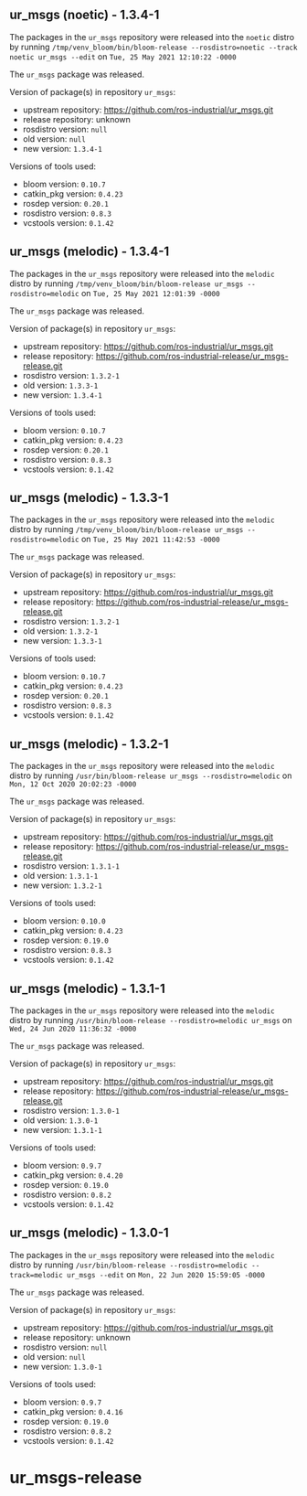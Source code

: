 ## ur_msgs (noetic) - 1.3.4-1

The packages in the `ur_msgs` repository were released into the `noetic` distro by running `/tmp/venv_bloom/bin/bloom-release --rosdistro=noetic --track noetic ur_msgs --edit` on `Tue, 25 May 2021 12:10:22 -0000`

The `ur_msgs` package was released.

Version of package(s) in repository `ur_msgs`:

- upstream repository: https://github.com/ros-industrial/ur_msgs.git
- release repository: unknown
- rosdistro version: `null`
- old version: `null`
- new version: `1.3.4-1`

Versions of tools used:

- bloom version: `0.10.7`
- catkin_pkg version: `0.4.23`
- rosdep version: `0.20.1`
- rosdistro version: `0.8.3`
- vcstools version: `0.1.42`


## ur_msgs (melodic) - 1.3.4-1

The packages in the `ur_msgs` repository were released into the `melodic` distro by running `/tmp/venv_bloom/bin/bloom-release ur_msgs --rosdistro=melodic` on `Tue, 25 May 2021 12:01:39 -0000`

The `ur_msgs` package was released.

Version of package(s) in repository `ur_msgs`:

- upstream repository: https://github.com/ros-industrial/ur_msgs.git
- release repository: https://github.com/ros-industrial-release/ur_msgs-release.git
- rosdistro version: `1.3.2-1`
- old version: `1.3.3-1`
- new version: `1.3.4-1`

Versions of tools used:

- bloom version: `0.10.7`
- catkin_pkg version: `0.4.23`
- rosdep version: `0.20.1`
- rosdistro version: `0.8.3`
- vcstools version: `0.1.42`


## ur_msgs (melodic) - 1.3.3-1

The packages in the `ur_msgs` repository were released into the `melodic` distro by running `/tmp/venv_bloom/bin/bloom-release ur_msgs --rosdistro=melodic` on `Tue, 25 May 2021 11:42:53 -0000`

The `ur_msgs` package was released.

Version of package(s) in repository `ur_msgs`:

- upstream repository: https://github.com/ros-industrial/ur_msgs.git
- release repository: https://github.com/ros-industrial-release/ur_msgs-release.git
- rosdistro version: `1.3.2-1`
- old version: `1.3.2-1`
- new version: `1.3.3-1`

Versions of tools used:

- bloom version: `0.10.7`
- catkin_pkg version: `0.4.23`
- rosdep version: `0.20.1`
- rosdistro version: `0.8.3`
- vcstools version: `0.1.42`


## ur_msgs (melodic) - 1.3.2-1

The packages in the `ur_msgs` repository were released into the `melodic` distro by running `/usr/bin/bloom-release ur_msgs --rosdistro=melodic` on `Mon, 12 Oct 2020 20:02:23 -0000`

The `ur_msgs` package was released.

Version of package(s) in repository `ur_msgs`:

- upstream repository: https://github.com/ros-industrial/ur_msgs.git
- release repository: https://github.com/ros-industrial-release/ur_msgs-release.git
- rosdistro version: `1.3.1-1`
- old version: `1.3.1-1`
- new version: `1.3.2-1`

Versions of tools used:

- bloom version: `0.10.0`
- catkin_pkg version: `0.4.23`
- rosdep version: `0.19.0`
- rosdistro version: `0.8.3`
- vcstools version: `0.1.42`


## ur_msgs (melodic) - 1.3.1-1

The packages in the `ur_msgs` repository were released into the `melodic` distro by running `/usr/bin/bloom-release --rosdistro=melodic ur_msgs` on `Wed, 24 Jun 2020 11:36:32 -0000`

The `ur_msgs` package was released.

Version of package(s) in repository `ur_msgs`:

- upstream repository: https://github.com/ros-industrial/ur_msgs.git
- release repository: https://github.com/ros-industrial-release/ur_msgs-release.git
- rosdistro version: `1.3.0-1`
- old version: `1.3.0-1`
- new version: `1.3.1-1`

Versions of tools used:

- bloom version: `0.9.7`
- catkin_pkg version: `0.4.20`
- rosdep version: `0.19.0`
- rosdistro version: `0.8.2`
- vcstools version: `0.1.42`


## ur_msgs (melodic) - 1.3.0-1

The packages in the `ur_msgs` repository were released into the `melodic` distro by running `/usr/bin/bloom-release --rosdistro=melodic --track=melodic ur_msgs --edit` on `Mon, 22 Jun 2020 15:59:05 -0000`

The `ur_msgs` package was released.

Version of package(s) in repository `ur_msgs`:

- upstream repository: https://github.com/ros-industrial/ur_msgs.git
- release repository: unknown
- rosdistro version: `null`
- old version: `null`
- new version: `1.3.0-1`

Versions of tools used:

- bloom version: `0.9.7`
- catkin_pkg version: `0.4.16`
- rosdep version: `0.19.0`
- rosdistro version: `0.8.2`
- vcstools version: `0.1.42`


# ur_msgs-release
